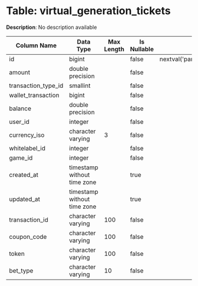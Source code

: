 # Table: virtual_generation_tickets

**Description**: No description available

| Column Name | Data Type | Max Length | Is Nullable | Default | Primary Key | Foreign Key |
|-------------|-----------|------------|-------------|---------|-------------|-------------|
| id | bigint |  | false | nextval('pam.virtual_generation_tickets_id_seq'::regclass) | virtual_generation_tickets | virtual_generation_tickets |
| amount | double precision |  | false |  |  |  |
| transaction_type_id | smallint |  | false |  | virtual_generation_tickets | transaction_types |
| wallet_transaction | bigint |  | false |  |  |  |
| balance | double precision |  | false |  |  |  |
| user_id | integer |  | false |  | virtual_generation_tickets | users |
| currency_iso | character varying | 3 | false |  | virtual_generation_tickets | currencies |
| whitelabel_id | integer |  | false |  | virtual_generation_tickets | whitelabels |
| game_id | integer |  | false |  | virtual_generation_tickets | games |
| created_at | timestamp without time zone |  | true |  |  |  |
| updated_at | timestamp without time zone |  | true |  |  |  |
| transaction_id | character varying | 100 | false |  |  |  |
| coupon_code | character varying | 100 | false |  |  |  |
| token | character varying | 100 | false |  |  |  |
| bet_type | character varying | 10 | false |  |  |  |
